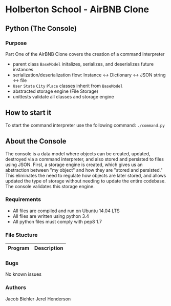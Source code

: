 # Holberton School - AirBNB Clone
## Python (The Console)

### Purpose
Part One of the AirBNB Clone covers the creation of a command interpreter
* parent class `BaseModel` initalizes, serializes, and deserializes future instances
* serialization/deserialization flow: Instance <-> Dictionary <-> JSON string <-> file
* `User` `State` `City` `Place` classes inherit from `BaseModel`
* abstracted storage engine (File Storage)
* unittests validate all classes and storage engine

## How to start it
To start the command interpreter use the following command:
`./command.py`

## About the Console
The console is a data model where objects can be created, updated, destroyed via a command
interpreter, and also stored and persisted to files using JSON. First, a storage engine is
created, which gives us an abstraction between "my object" and how they are "stored and persisted."
This eliminates the need to regulate how objects are later stored, and allows updated the type of
storage without needing to update the entire codebase. The console validates this storage engine.

### Requirements
* All files are compiled and run on Ubuntu 14.04 LTS
* All files are written using python 3.4
* All python files must comply with pep8 1.7

### File Stucture
| Program	  | Description						     |
| --------------- |:--------------------------------------------------------:|


### Bugs
No known issues

### Authors
Jacob Biehler
Jerel Henderson